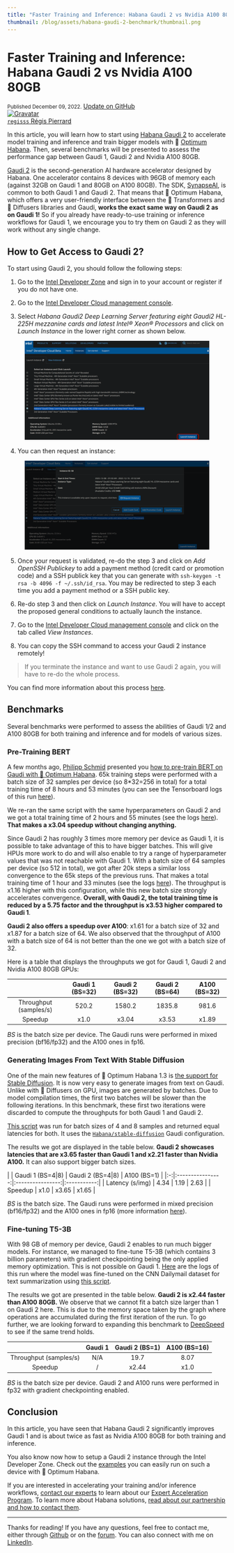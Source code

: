 ```yaml
---
title: "Faster Training and Inference: Habana Gaudi 2 vs Nvidia A100 80GB"
thumbnail: /blog/assets/habana-gaudi-2-benchmark/thumbnail.png
---
```


# Faster Training and Inference: Habana Gaudi 2 vs Nvidia A100 80GB

<div class="blog-metadata">
    <small>Published December 09, 2022.</small>
    <a target="_blank" class="btn no-underline text-sm mb-5 font-sans" href="https://github.com/huggingface/blog/blob/main/habana-gaudi-2-benchmark.md">
        Update on GitHub
    </a>
</div>

<div class="author-card">
    <a href="/regisss">
        <img class="avatar avatar-user" src="https://aeiljuispo.cloudimg.io/v7/https://s3.amazonaws.com/moonup/production/uploads/1644920200150-620b7c408f5871b8a1a168a7.jpeg?w=200&h=200&f=face" title="Gravatar">
        <div class="bfc">
            <code>regisss</code>
            <span class="fullname">Régis Pierrard</span>
        </div>
    </a>
</div>

In this article, you will learn how to start using [Habana Gaudi 2](https://habana.ai/training/gaudi2/) to accelerate model training and inference and train bigger models with 🤗 [Optimum Habana](https://huggingface.co/docs/optimum/habana/index). Then, several benchmarks will be presented to assess the performance gap between Gaudi 1, Gaudi 2 and Nvidia A100 80GB.

[Gaudi 2](https://habana.ai/training/gaudi2/) is the second-generation AI hardware accelerator designed by Habana. One accelerator contains 8 devices with 96GB of memory each (against 32GB on Gaudi 1 and 80GB on A100 80GB). The SDK, [SynapseAI](https://developer.habana.ai/), is common to both Gaudi 1 and Gaudi 2.
That means that 🤗 Optimum Habana, which offers a very user-friendly interface between the 🤗 Transformers and 🤗 Diffusers libraries and Gaudi, **works the exact same way on Gaudi 2 as on Gaudi 1!**
So if you already have ready-to-use training or inference workflows for Gaudi 1, we encourage you to try them on Gaudi 2 as they will work without any single change.


## How to Get Access to Gaudi 2?

To start using Gaudi 2, you should follow the following steps:

1. Go to the [Intel Developer Zone](https://www.intel.com/content/www/us/en/my-intel/developer-sign-in.htm) and sign in to your account or register if you do not have one.

2. Go to the [Intel Developer Cloud management console](https://scheduler.cloud.intel.com/#/systems).

3. Select *Habana Gaudi2 Deep Learning Server featuring eight Gaudi2 HL-225H mezzanine cards and latest Intel® Xeon® Processors* and click on *Launch Instance* in the lower right corner as shown below.
<figure class="image table text-center m-0 w-full">
  <img src="assets/habana-gaudi-2-benchmark/launch_instance.png" alt="Cloud Architecture"/>
</figure>

4. You can then request an instance:
<figure class="image table text-center m-0 w-full">
  <img src="assets/habana-gaudi-2-benchmark/request_instance.png" alt="Cloud Architecture"/>
</figure>

5. Once your request is validated, re-do the step 3 and click on *Add OpenSSH Publickey* to add a payment method (credit card or promotion code) and a SSH publick key that you can generate with `ssh-keygen -t rsa -b 4096 -f ~/.ssh/id_rsa`. You may be redirected to step 3 each time you add a payment method or a SSH public key.

6. Re-do step 3 and then click on *Launch Instance*. You will have to accept the proposed general conditions to actually launch the instance.

7. Go to the [Intel Developer Cloud management console](https://scheduler.cloud.intel.com/#/systems) and click on the tab called *View Instances*.

8. You can copy the SSH command to access your Gaudi 2 instance remotely!

> If you terminate the instance and want to use Gaudi 2 again, you will have to re-do the whole process.

You can find more information about this process [here](https://scheduler.cloud.intel.com/public/Intel_Developer_Cloud_Getting_Started.html).


## Benchmarks

Several benchmarks were performed to assess the abilities of Gaudi 1/2 and A100 80GB for both training and inference and for models of various sizes.


### Pre-Training BERT

A few months ago, [Philipp Schmid](https://huggingface.co/philschmid) presented you [how to pre-train BERT on Gaudi with 🤗 Optimum Habana](https://huggingface.co/blog/pretraining-bert). 65k training steps were performed with a batch size of 32 samples per device (so 8*32=256 in total) for a total training time of 8 hours and 53 minutes (you can see the Tensorboard logs of this run [here](https://huggingface.co/philschmid/bert-base-uncased-2022-habana-test-6/tensorboard?scroll=1#scalars)).

We re-ran the same script with the same hyperparameters on Gaudi 2 and we got a total training time of 2 hours and 55 minutes (see the logs [here](https://huggingface.co/regisss/bert-pretraining-gaudi-2-batch-size-32/tensorboard?scroll=1#scalars)). **That makes a x3.04 speedup without changing anything.**

Since Gaudi 2 has roughly 3 times more memory per device as Gaudi 1, it is possible to take advantage of this to have bigger batches. This will give HPUs more work to do and will also enable to try a range of hyperparameter values that was not reachable with Gaudi 1. With a batch size of 64 samples per device (so 512 in total), we got after 20k steps a similar loss convergence to the 65k steps of the previous runs. That makes a total training time of 1 hour and 33 minutes (see the logs [here](https://huggingface.co/regisss/bert-pretraining-gaudi-2-batch-size-64/tensorboard?scroll=1#scalars)). The throughput is x1.16 higher with this configuration, while this new batch size strongly accelerates convergence.
**Overall, with Gaudi 2, the total training time is reduced by a 5.75 factor and the throughput is x3.53 higher compared to Gaudi 1**.

**Gaudi 2 also offers a speedup over A100**: x1.61 for a batch size of 32 and x1.87 for a batch size of 64. We also observed that the throughput of A100 with a batch size of 64 is not better than the one we got with a batch size of 32.

Here is a table that displays the throughputs we got for Gaudi 1, Gaudi 2 and Nvidia A100 80GB GPUs:

|   | Gaudi 1 (BS=32) | Gaudi 2 (BS=32) | Gaudi 2 (BS=64) | A100 (BS=32) |
|:-:|:---------------:|:---------------:|:---------------:|:------------:|
| Throughput (samples/s) | 520.2 | 1580.2 | 1835.8 | 981.6 |
| Speedup | x1.0 | x3.04 | x3.53 | x1.89 |

*BS* is the batch size per device. The Gaudi runs were performed in mixed precision (bf16/fp32) and the A100 ones in fp16.


### Generating Images From Text With Stable Diffusion

One of the main new features of 🤗 Optimum Habana 1.3 is [the support for Stable Diffusion](https://huggingface.co/docs/optimum/habana/usage_guides/stable_diffusion). It is now very easy to generate images from text on Gaudi. Unlike with 🤗 Diffusers on GPU, images are generated by batches. Due to model compilation times, the first two batches will be slower than the following iterations. In this benchmark, these first two iterations were discarded to compute the throughputs for both Gaudi 1 and Gaudi 2.

[This script](https://github.com/huggingface/optimum-habana/tree/main/examples/stable-diffusion) was run for batch sizes of 4 and 8 samples and returned equal latencies for both. It uses the [`Habana/stable-diffusion`](https://huggingface.co/Habana/stable-diffusion) Gaudi configuration.

The results we got are displayed in the table below.
**Gaudi 2 showcases latencies that are x3.65 faster than Gaudi 1 and x2.21 faster than Nvidia A100.** It can also support bigger batch sizes.

|   | Gaudi 1 (BS=4|8) | Gaudi 2 (BS=4|8) | A100 (BS=1) |
|:-:|:----------------:|:----------------:|:-----------:|
| Latency (s/img) | 4.34 | 1.19 | 2.63 |
| Speedup | x1.0 | x3.65 | x1.65 |

*BS* is the batch size.
The Gaudi runs were performed in mixed precision (bf16/fp32) and the A100 ones in fp16 (more information [here](https://huggingface.co/docs/diffusers/optimization/fp16)).


### Fine-tuning T5-3B

With 98 GB of memory per device, Gaudi 2 enables to run much bigger models. For instance, we managed to fine-tune T5-3B (which contains 3 billion parameters) with gradient checkpointing being the only applied memory optimization. This is not possible on Gaudi 1.
[Here](https://huggingface.co/regisss/t5-3b-summarization-gaudi-2/tensorboard?scroll=1#scalars) are the logs of this run where the model was fine-tuned on the CNN Dailymail dataset for text summarization using [this script](https://github.com/huggingface/optimum-habana/tree/main/examples/summarization).

The results we got are presented in the table below. **Gaudi 2 is x2.44 faster than A100 80GB.** We observe that we cannot fit a batch size larger than 1 on Gaudi 2 here. This is due to the memory space taken by the graph where operations are accumulated during the first iteration of the run. To go further, we are looking forward to expanding this benchmark to [DeepSpeed](https://www.deepspeed.ai/) to see if the same trend holds.


|   | Gaudi 1 | Gaudi 2 (BS=1) | A100 (BS=16) |
|:-:|:-------:|:--------------:|:------------:|
| Throughput (samples/s) | N/A | 19.7 | 8.07 |
| Speedup | / | x2.44 | x1.0 |

*BS* is the batch size per device. Gaudi 2 and A100 runs were performed in fp32 with gradient checkpointing enabled.


## Conclusion

In this article, you have seen that Habana Gaudi 2 significantly improves Gaudi 1 and is about twice as fast as Nvidia A100 80GB for both training and inference.

You also know now how to setup a Gaudi 2 instance through the Intel Developer Zone. Check out the [examples](https://github.com/huggingface/optimum-habana/tree/main/examples) you can easily run on such a device with 🤗 Optimum Habana.

If you are interested in accelerating your training and/or inference workflows, [contact our experts](mailto:expert-acceleration@huggingface.co) to learn about our [Expert Acceleration Program](https://huggingface.co/support). To learn more about Habana solutions, [read about our partnership and how to contact them](https://huggingface.co/hardware/habana).

---

Thanks for reading! If you have any questions, feel free to contact me, either through [Github](https://github.com/huggingface/optimum-habana) or on the [forum](https://discuss.huggingface.co/c/optimum/59). You can also connect with me on [LinkedIn](https://www.linkedin.com/in/regispierrard/).
